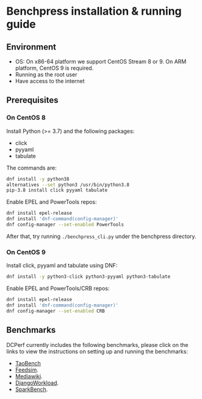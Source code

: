 # Benchpress installation & running guide

## Environment

- OS: On x86-64 platform we support CentOS Stream 8 or 9. On ARM platform,
  CentOS 9 is required.
- Running as the root user
- Have access to the internet

## Prerequisites

### On CentOS 8

Install Python (>= 3.7) and the following packages:

- click
- pyyaml
- tabulate

The commands are:

```bash
dnf install -y python38
alternatives --set python3 /usr/bin/python3.8
pip-3.8 install click pyyaml tabulate
```

Enable EPEL and PowerTools repos:

```bash
dnf install epel-release
dnf install 'dnf-command(config-manager)'
dnf config-manager --set-enabled PowerTools
```

After that, try running `./benchpress_cli.py` under the benchpress directory.

### On CentOS 9

Install click, pyyaml and tabulate using DNF:

```bash
dnf install -y python3-click python3-pyyaml python3-tabulate
```

Enable EPEL and PowerTools/CRB repos:
```bash
dnf install epel-release
dnf install 'dnf-command(config-manager)'
dnf config-manager --set-enabled CRB
```

## Benchmarks

DCPerf currently includes the following benchmarks, please click on the links
to view the instructions on setting up and running the benchmarks:

* [TaoBench](packages/tao_bench/README.md)
* [Feedsim](packages/feedsim/README.md).
* [Mediawiki](packages/mediawiki/README.md).
* [DjangoWorkload](packages/django_workload//README.md).
* [SparkBench](packages/spark_standalone/README.md).
